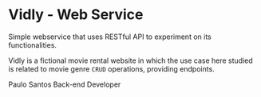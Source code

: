 # Vidly - Web Service
Simple webservice that uses RESTful API to experiment on its functionalities.

Vidly is a fictional movie rental website in which the use case here studied is related to movie genre <code>CRUD</code> operations, providing endpoints.

Paulo Santos
Back-end Developer
